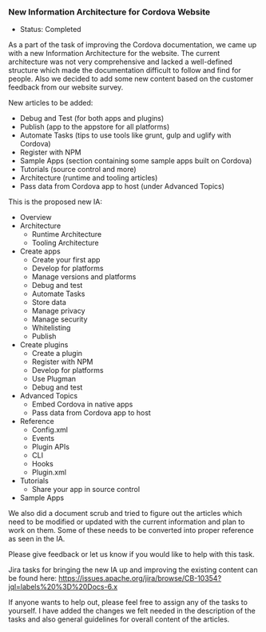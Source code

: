 ### New Information Architecture for Cordova Website
- Status: Completed

As a part of the task of improving the Cordova documentation, we came up with a new Information Architecture for the website. The current architecture was not very comprehensive and lacked a well-defined structure which made the documentation difficult to follow and find for people. Also we decided to add some new content based on the customer feedback from our website survey.

New articles to be added: 

- Debug and Test (for both apps and plugins)
- Publish (app to the appstore for all platforms)
- Automate Tasks (tips to use tools like grunt, gulp and uglify with Cordova)
- Register with NPM
- Sample Apps (section containing some sample apps built on Cordova)
- Tutorials (source control and more)
- Architecture (runtime and tooling articles)
- Pass data from Cordova app to host (under Advanced Topics)

This is the proposed new IA:

- Overview
- Architecture
	- Runtime Architecture
	- Tooling Architecture
- Create apps 
	- Create your first app
	- Develop for platforms
	- Manage versions and platforms
	- Debug and test
	- Automate Tasks
	- Store data
	- Manage privacy
	- Manage security
	- Whitelisting
	- Publish
- Create plugins
	- Create a plugin 
	- Register with NPM
	- Develop for platforms
	- Use Plugman
	- Debug and test		
- Advanced Topics
	- Embed Cordova in native apps
	- Pass data from Cordova app to host
- Reference
	- Config.xml
	- Events
	- Plugin APIs
	- CLI
	- Hooks
	- Plugin.xml
- Tutorials
	- Share your app in source control
- Sample Apps

We also did a document scrub and tried to figure out the articles which need to be modified or updated with the current information and plan to work on them. Some of these needs to be converted into proper reference as seen in the IA.

Please give feedback or let us know if you would like to help with this task.

Jira tasks for bringing the new IA up and improving the existing content can be found here:
https://issues.apache.org/jira/browse/CB-10354?jql=labels%20%3D%20Docs-6.x

If anyone wants to help out, please feel free to assign any of the tasks to yourself. I have added the changes we felt needed in the description of the tasks and also general guidelines for overall content of the articles.